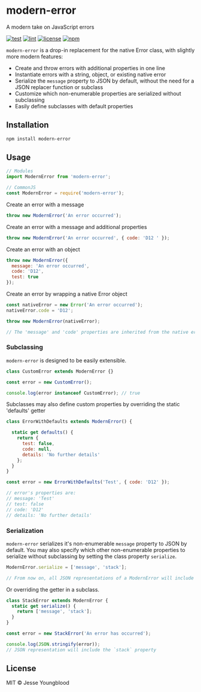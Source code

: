# modern-error

A modern take on JavaScript errors

[![test](https://github.com/jessety/modern-error/workflows/test/badge.svg)](https://github.com/jessety/modern-error/actions?query=workflow%3Atest)
[![lint](https://github.com/jessety/modern-error/workflows/lint/badge.svg)](https://github.com/jessety/modern-error/actions?query=workflow%3Alint)
[![license](https://img.shields.io/github/license/jessety/modern-error.svg)](https://github.com/jessety/modern-error/blob/master/LICENSE)
[![npm](https://img.shields.io/npm/v/modern-error.svg)](https://www.npmjs.com/package/modern-error)

`modern-error` is a drop-in replacement for the native Error class, with slightly more modern features:

- Create and throw errors with additional properties in one line
- Instantiate errors with a string, object, or existing native error
- Serialize the `message` property to JSON by default, without the need for a JSON replacer function or subclass
- Customize which non-enumerable properties are serialized without subclassing
- Easily define subclasses with default properties

## Installation

```bash
npm install modern-error
```

## Usage

```javascript
// Modules
import ModernError from 'modern-error';

// CommonJS
const ModernError = require('modern-error');
```

Create an error with a message

```javascript
throw new ModernError('An error occurred');
```

Create an error with a message and additional properties

```javascript
throw new ModernError('An error occurred', { code: 'D12 ' });
```

Create an error with an object

```javascript
throw new ModernError({
  message: 'An error occurred',
  code: 'D12',
  test: true
});
```

Create an error by wrapping a native Error object

```javascript
const nativeError = new Error('An error occurred');
nativeError.code = 'D12';

throw new ModernError(nativeError);

// The 'message' and 'code' properties are inherited from the native error object
```

### Subclassing

`modern-error` is designed to be easily extensible.

```javascript
class CustomError extends ModernError {}

const error = new CustomError();

console.log(error instanceof CustomError); // true
```

Subclasses may also define custom properties by overriding the static 'defaults' getter

```javascript
class ErrorWithDefaults extends ModernError() {

  static get defaults() {
    return {
      test: false,
      code: null,
      details: 'No further details'
    };
  }
}

const error = new ErrorWithDefaults('Test', { code: 'D12' });

// error's properties are:
// message: 'Test'
// test: false
// code: 'D12'
// details: 'No further details'
```

### Serialization

`modern-error` serializes it's non-enumerable `message` property to JSON by default. You may also specify which other non-enumerable properties to serialize without subclassing by setting the class property `serialize`.

```javascript
ModernError.serialize = ['message', 'stack'];

// From now on, all JSON representations of a ModernError will include the `stack` property
```

Or overriding the getter in a subclass.

```javascript
class StackError extends ModernError {
  static get serialize() {
    return ['message', 'stack'];
  }
}

const error = new StackError('An error has occurred');

console.log(JSON.stringify(error));
// JSON representation will include the `stack` property
```

## License

MIT © Jesse Youngblood
